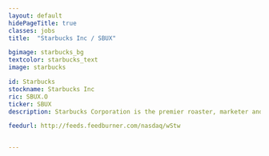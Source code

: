 ```yaml
---
layout: default
hidePageTitle: true
classes: jobs
title:  "Starbucks Inc / SBUX"

bgimage: starbucks_bg
textcolor: starbucks_text
image: starbucks

id: Starbucks
stockname: Starbucks Inc
ric: SBUX.O
ticker: SBUX
description: Starbucks Corporation is the premier roaster, marketer and retailer of specialty coffee in the world, operating in 65 countries. The Company purchases and roasts high-quality coffees, along with handcrafted coffee, tea and other beverages and fresh food items, through company-operated stores.

feedurl: http://feeds.feedburner.com/nasdaq/wStw


---
```


